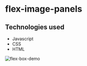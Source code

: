 # flex-image-panels

## Technologies used
- Javascript
- CSS
- HTML

![flex-box-demo](https://user-images.githubusercontent.com/32500591/59826301-4bec5b00-92f3-11e9-932e-c9e6447af717.gif)